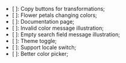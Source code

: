 - [ ]: Copy buttons for transformations;
- [ ]: Flower petals changing colors;
- [ ]: Documentation page;
- [ ]: Invalid color message illustration;
- [ ]: Empty search field message illustration;
- [ ]: Theme toggle;
- [ ]: Support locale switch;
- [ ]: Better color picker;